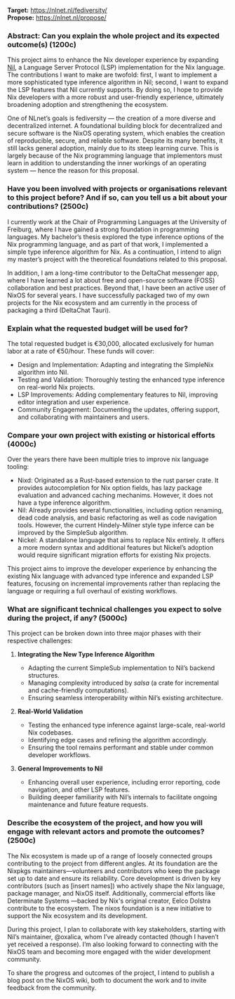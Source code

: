 **Target:** <https://nlnet.nl/fediversity/>  
**Propose:** <https://nlnet.nl/propose/>

### Abstract: Can you explain the whole project and its expected outcome(s) (1200c)

This project aims to enhance the Nix developer experience by expanding [Nil](https://github.com/oxalica/nil), a Language Server Protocol (LSP) implementation for the Nix language. The contributions I want to make are twofold: first, I want to implement a more sophisticated type inference algorithm in Nil; second, I want to expand the LSP features that Nil currently supports. By doing so, I hope to provide Nix developers with a more robust and user-friendly experience, ultimately broadening adoption and strengthening the ecosystem.

One of NLnet’s goals is fediversity — the creation of a more diverse and decentralized internet. A foundational building block for decentralized and secure software is the NixOS operating system, which enables the creation of reproducible, secure, and reliable software. Despite its many benefits, it still lacks general adoption, mainly due to its steep learning curve. This is largely because of the Nix programming language that implementors must learn in addition to understanding the inner workings of an operating system — hence the reason for this proposal.

### Have you been involved with projects or organisations relevant to this project before? And if so, can you tell us a bit about your contributions? (2500c)

I currently work at the Chair of Programming Languages at the University of Freiburg, where I have gained a strong foundation in programming languages. My bachelor’s thesis explored the type inference options of the Nix programming language, and as part of that work, I implemented a simple type inference algorithm for Nix. As a continuation, I intend to align my master’s project with the theoretical foundations related to this proposal.

In addition, I am a long-time contributor to the DeltaChat messenger app, where I have learned a lot about free and open-source software (FOSS) collaboration and best practices. Beyond that, I have been an active user of NixOS for several years. I have successfully packaged two of my own projects for the Nix ecosystem and am currently in the process of packaging a third (DeltaChat Tauri).


### Explain what the requested budget will be used for?

The total requested budget is €30,000, allocated exclusively for human labor at a rate of €50/hour. These funds will cover:

- Design and Implementation: Adapting and integrating the SimpleNix algorithm into Nil.
- Testing and Validation: Thoroughly testing the enhanced type inference on real-world Nix projects.
- LSP Improvements: Adding complementary features to Nil, improving editor integration and user experience.
- Community Engagement: Documenting the updates, offering support, and collaborating with maintainers and users.


### Compare your own project with existing or historical efforts (4000c)

Over the years there have been multiple tries to improve nix language tooling:

- Nixd: Originated as a Rust-based extension to the rust parser crate. It provides autocompletion for Nix option fields, has lazy package evaluation and advanced caching mechanims. However, it does not have a type inference algorithm.
- Nil: Already provides several functionalities, including option renaming, dead code analysis, and basic refactoring as well as code navigation tools. However, the current Hindely-Milner style type inferce can be improved by the SimpleSub algorithm.
- Nickel: A standalone language that aims to replace Nix entirely. It offers a more modern syntax and additional features but Nickel’s adoption would require significant migration efforts for existing Nix projects.

This project aims to improve the developer experience by enhancing the existing Nix language with advanced type inference and expanded LSP features, focusing on incremental improvements rather than replacing the language or requiring a full overhaul of existing workflows.


### What are significant technical challenges you expect to solve during the project, if any? (5000c)

This project can be broken down into three major phases with their respective challenges:

1. **Integrating the New Type Inference Algorithm**  
   - Adapting the current SimpleSub implementation to Nil’s backend structures.
   - Managing complexity introduced by *salsa* (a crate for incremental and cache-friendly computations). 
   - Ensuring seamless interoperability within Nil’s existing architecture.

2. **Real-World Validation**
   - Testing the enhanced type inference against large-scale, real-world Nix codebases.
   - Identifying edge cases and refining the algorithm accordingly.
   - Ensuring the tool remains performant and stable under common developer workflows.

3. **General Improvements to Nil**  
   - Enhancing overall user experience, including error reporting, code navigation, and other LSP features.  
   - Building deeper familiarity with Nil’s internals to facilitate ongoing maintenance and future feature requests.


### Describe the ecosystem of the project, and how you will engage with relevant actors and promote the outcomes? (2500c)

The Nix ecosystem is made up of a range of loosely connected groups contributing to the project from different angles. At its foundation are the Nixpkgs maintainers—volunteers and contributors who keep the package set up to date and ensure its reliability. Core development is driven by key contributors (such as [insert names]) who actively shape the Nix language, package manager, and NixOS itself. Additionally, commercial efforts like Determinate Systems —backed by Nix's original creator, Eelco Dolstra contribute to the ecosystem. The nixos foundation is a new initiative to support the Nix ecosystem and its development.

During this project, I plan to collaborate with key stakeholders, starting with Nil’s maintainer, @oxalica, whom I’ve already contacted (though I haven’t yet received a response). I’m also looking forward to connecting with the NixOS team and becoming more engaged with the wider development community.

To share the progress and outcomes of the project, I intend to publish a blog post on the NixOS wiki, both to document the work and to invite feedback from the community.
